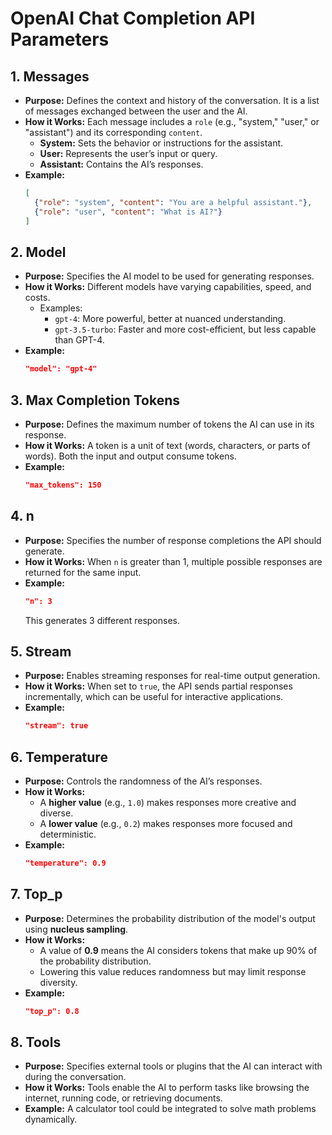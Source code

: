 # OpenAI Chat Completion API Parameters

## 1. Messages
- **Purpose:** Defines the context and history of the conversation. It is a list of messages exchanged between the user and the AI.
- **How it Works:** Each message includes a `role` (e.g., "system," "user," or "assistant") and its corresponding `content`.
  - **System:** Sets the behavior or instructions for the assistant.
  - **User:** Represents the user’s input or query.
  - **Assistant:** Contains the AI’s responses.
- **Example:**
  ```json
  [
    {"role": "system", "content": "You are a helpful assistant."},
    {"role": "user", "content": "What is AI?"}
  ]
  ```

## 2. Model
- **Purpose:** Specifies the AI model to be used for generating responses.
- **How it Works:** Different models have varying capabilities, speed, and costs.
  - Examples:
    - `gpt-4`: More powerful, better at nuanced understanding.
    - `gpt-3.5-turbo`: Faster and more cost-efficient, but less capable than GPT-4.
- **Example:**
  ```json
  "model": "gpt-4"
  ```

## 3. Max Completion Tokens
- **Purpose:** Defines the maximum number of tokens the AI can use in its response.
- **How it Works:** A token is a unit of text (words, characters, or parts of words). Both the input and output consume tokens.
- **Example:**
  ```json
  "max_tokens": 150
  ```

## 4. n
- **Purpose:** Specifies the number of response completions the API should generate.
- **How it Works:** When `n` is greater than 1, multiple possible responses are returned for the same input.
- **Example:**
  ```json
  "n": 3
  ```
  This generates 3 different responses.

## 5. Stream
- **Purpose:** Enables streaming responses for real-time output generation.
- **How it Works:** When set to `true`, the API sends partial responses incrementally, which can be useful for interactive applications.
- **Example:**
  ```json
  "stream": true
  ```

## 6. Temperature
- **Purpose:** Controls the randomness of the AI’s responses.
- **How it Works:**
  - A **higher value** (e.g., `1.0`) makes responses more creative and diverse.
  - A **lower value** (e.g., `0.2`) makes responses more focused and deterministic.
- **Example:**
  ```json
  "temperature": 0.9
  ```

## 7. Top_p
- **Purpose:** Determines the probability distribution of the model's output using **nucleus sampling**.
- **How it Works:** 
  - A value of **0.9** means the AI considers tokens that make up 90% of the probability distribution.
  - Lowering this value reduces randomness but may limit response diversity.
- **Example:**
  ```json
  "top_p": 0.8
  ```

## 8. Tools
- **Purpose:** Specifies external tools or plugins that the AI can interact with during the conversation.
- **How it Works:** Tools enable the AI to perform tasks like browsing the internet, running code, or retrieving documents.
- **Example:** 
  A calculator tool could be integrated to solve math problems dynamically.



